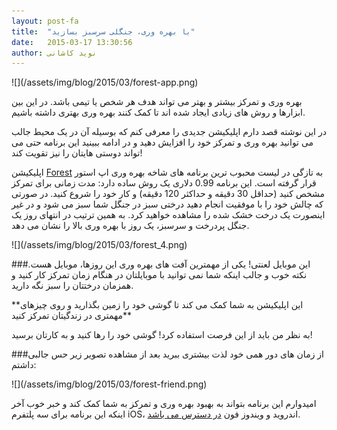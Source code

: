 ```yaml
---
layout: post-fa
title:  "با بهره وری، جنگلی سرسبز بسازید"
date:   2015-03-17 13:30:56
author: نوید کاشانی
---
```

<p class='text-center' markdown='1'>
![](/assets/img/blog/2015/03/forest-app.png)
</p>

بهره وری و تمرکز بیشتر و بهتر می تواند هدف هر شخص یا تیمی باشد. در این بین ابزارها و روش های زیادی ایجاد شده اند تا کمک کنند بهره وری بهتری داشته باشیم.

در این نوشته قصد دارم اپلیکیشن جدیدی را معرفی کنم که بوسیله آن در یک محیط جالب می توانید بهره وری و تمرکز خود را افزایش دهید و در ادامه ببینید این برنامه حتی می تواند دوستی هایتان را نیز تقویت کند!

اپلیکیشن [Forest](http://www.forestapp.cc/) به تازگی در لیست محبوب ترین برنامه های شاخه بهره وری اپ استور قرار گرفته است. این برنامه 0.99 دلاری یک روش ساده دارد: مدت زمانی برای تمرکز مشخص کنید (حداقل 30 دقیقه و حداکثر 120 دقیقه) و کار خود را شروع کنید. در صورتی که چالش خود را با موفقیت انجام دهید درختی سبز در جنگل شما سبز می شود و در غیر اینصورت یک درخت خشک شده را مشاهده خواهید کرد. به همین ترتیب در انتهای روز یک جنگل پردرخت و سرسبز، یک روز با بهره وری بالا را نشان می دهد.

<p class='text-center' markdown='1'>
![](/assets/img/blog/2015/03/forest_4.png)
</p>

###این موبایل لعنتی!
یکی از مهمترین آفت های بهره وری این روزها، موبایل هست. نکته خوب و جالب اینکه شما نمی توانید با موبایلتان در هنگام زمان تمرکز کار کنید و همزمان درختتان را سبز نگه دارید.

<p class='text-center' markdown='1'>
**این اپلیکیشن به شما کمک می کند تا گوشی خود را زمین بگذارید و روی چیزهای مهمتری در زندگیتان تمرکز کنید**
</p>

به نظر من باید از این فرصت استفاده کرد! گوشی خود را رها کنید و به کارتان برسید!

###از زمان های دور همی خود لذت بیشتری ببرید
بعد از مشاهده تصویر زیر حس جالبی داشتم:

<p class='text-center' markdown='1'>
![](/assets/img/blog/2015/03/forest-friend.png)
</p>

امیدوارم این برنامه بتواند به بهبود بهره وری و تمرکز به شما کمک کند و خبر خوب آخر اینکه این برنامه برای سه پلتفرم iOS، اندروید و ویندوز فون [در دسترس می باشد](http://www.forestapp.cc/).